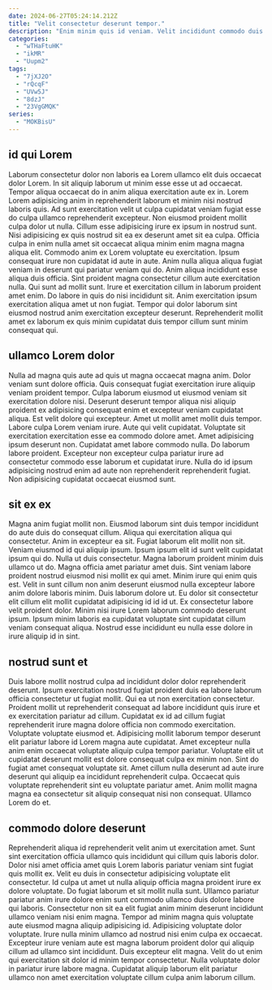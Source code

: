 ```yaml
---
date: 2024-06-27T05:24:14.212Z
title: "Velit consectetur deserunt tempor."
description: "Enim minim quis id veniam. Velit incididunt commodo duis exercitation dolor magna."
categories:
  - "wTHaFtuHK"
  - "ikMR"
  - "Uupm2"
tags:
  - "7jXJ2O"
  - "rQcqF"
  - "UVw5J"
  - "8dzJ"
  - "23VgGMQK"
series:
  - "MOKBisU"
---
```



## id qui Lorem

Laborum consectetur dolor non laboris ea Lorem ullamco elit duis occaecat dolor Lorem. In sit aliquip laborum ut minim esse esse ut ad occaecat. Tempor aliqua occaecat do in anim aliqua exercitation aute ex in. Lorem Lorem adipisicing anim in reprehenderit laborum et minim nisi nostrud laboris quis. Ad sunt exercitation velit ut culpa cupidatat veniam fugiat esse do culpa ullamco reprehenderit excepteur.
Non eiusmod proident mollit culpa dolor ut nulla. Cillum esse adipisicing irure ex ipsum in nostrud sunt. Nisi adipisicing ex quis nostrud sit ea ex deserunt amet sit ea culpa. Officia culpa in enim nulla amet sit occaecat aliqua minim enim magna magna aliqua elit. Commodo anim ex Lorem voluptate eu exercitation. Ipsum consequat irure non cupidatat id aute in aute. Anim nulla aliqua aliqua fugiat veniam in deserunt qui pariatur veniam qui do.
Anim aliqua incididunt esse aliqua duis officia. Sint proident magna consectetur cillum aute exercitation nulla. Qui sunt ad mollit sunt. Irure et exercitation cillum in laborum proident amet enim. Do labore in quis do nisi incididunt sit. Anim exercitation ipsum exercitation aliqua amet ut non fugiat. Tempor qui dolor laborum sint eiusmod nostrud anim exercitation excepteur deserunt. Reprehenderit mollit amet ex laborum ex quis minim cupidatat duis tempor cillum sunt minim consequat qui.

## ullamco Lorem dolor

Nulla ad magna quis aute ad quis ut magna occaecat magna anim. Dolor veniam sunt dolore officia. Quis consequat fugiat exercitation irure aliquip veniam proident tempor. Culpa laborum eiusmod ut eiusmod veniam sit exercitation dolore nisi. Deserunt deserunt tempor aliqua nisi aliquip proident ex adipisicing consequat enim et excepteur veniam cupidatat aliqua. Est velit dolore qui excepteur.
Amet ut mollit amet mollit duis tempor. Labore culpa Lorem veniam irure. Aute qui velit cupidatat. Voluptate sit exercitation exercitation esse ea commodo dolore amet. Amet adipisicing ipsum deserunt non. Cupidatat amet labore commodo nulla.
Do laborum labore proident. Excepteur non excepteur culpa pariatur irure ad consectetur commodo esse laborum et cupidatat irure. Nulla do id ipsum adipisicing nostrud enim ad aute non reprehenderit reprehenderit fugiat. Non adipisicing cupidatat occaecat eiusmod sunt.

## sit ex ex

Magna anim fugiat mollit non. Eiusmod laborum sint duis tempor incididunt do aute duis do consequat cillum. Aliqua qui exercitation aliqua qui consectetur. Anim in excepteur ea sit. Fugiat laborum elit mollit non sit.
Veniam eiusmod id qui aliquip ipsum. Ipsum ipsum elit id sunt velit cupidatat ipsum qui do. Nulla ut duis consectetur. Magna laborum proident minim duis ullamco ut do. Magna officia amet pariatur amet duis. Sint veniam labore proident nostrud eiusmod nisi mollit ex qui amet.
Minim irure qui enim quis est. Velit in sunt cillum non anim deserunt eiusmod nulla excepteur labore anim dolore laboris minim. Duis laborum dolore ut. Eu dolor sit consectetur elit cillum elit mollit cupidatat adipisicing id id id ut. Ex consectetur labore velit proident dolor. Minim nisi irure Lorem laborum commodo deserunt ipsum. Ipsum minim laboris ea cupidatat voluptate sint cupidatat cillum veniam consequat aliqua. Nostrud esse incididunt eu nulla esse dolore in irure aliquip id in sint.

## nostrud sunt et

Duis labore mollit nostrud culpa ad incididunt dolor dolor reprehenderit deserunt. Ipsum exercitation nostrud fugiat proident duis ea labore laborum officia consectetur ut fugiat mollit. Qui ea ut non exercitation consectetur. Proident mollit ut reprehenderit consequat ad labore incididunt quis irure et ex exercitation pariatur ad cillum.
Cupidatat ex id ad cillum fugiat reprehenderit irure magna dolore officia non commodo exercitation. Voluptate voluptate eiusmod et. Adipisicing mollit laborum tempor deserunt elit pariatur labore id Lorem magna aute cupidatat. Amet excepteur nulla anim enim occaecat voluptate aliquip culpa tempor pariatur. Voluptate elit ut cupidatat deserunt mollit est dolore consequat culpa ex minim non.
Sint do fugiat amet consequat voluptate sit. Amet cillum nulla deserunt ad aute irure deserunt qui aliquip ea incididunt reprehenderit culpa. Occaecat quis voluptate reprehenderit sint eu voluptate pariatur amet. Anim mollit magna magna ea consectetur sit aliquip consequat nisi non consequat. Ullamco Lorem do et.

## commodo dolore deserunt

Reprehenderit aliqua id reprehenderit velit anim ut exercitation amet. Sunt sint exercitation officia ullamco quis incididunt qui cillum quis laboris dolor. Dolor nisi amet officia amet quis Lorem laboris pariatur veniam sint fugiat quis mollit ex. Velit eu duis in consectetur adipisicing voluptate elit consectetur. Id culpa ut amet ut nulla aliquip officia magna proident irure ex dolore voluptate.
Do fugiat laborum et sit mollit nulla sunt. Ullamco pariatur pariatur anim irure dolore enim sunt commodo ullamco duis dolore labore qui laboris. Consectetur non sit ea elit fugiat anim minim deserunt incididunt ullamco veniam nisi enim magna. Tempor ad minim magna quis voluptate aute eiusmod magna aliquip adipisicing id. Adipisicing voluptate dolor voluptate.
Irure nulla minim ullamco ad nostrud nisi enim culpa ex occaecat. Excepteur irure veniam aute est magna laborum proident dolor qui aliquip cillum ad ullamco sint incididunt. Duis excepteur elit magna. Velit do ut enim qui exercitation sit dolor id minim tempor consectetur. Nulla voluptate dolor in pariatur irure labore magna. Cupidatat aliquip laborum elit pariatur ullamco non amet exercitation voluptate cillum culpa anim laborum cillum.

